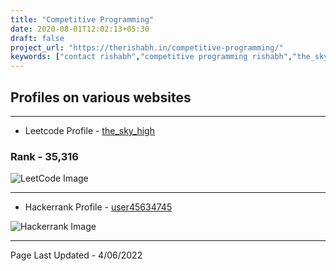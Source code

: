 ```yaml
---
title: "Competitive Programming"
date: 2020-08-01T12:02:13+05:30
draft: false
project_url: "https://therishabh.in/competitive-programming/"
keywords: ["contact rishabh","competitive programming rishabh","the_sky_high", "leetcode", "leetcode rishabh", "leetcode the_sky_high"]
---
```


## Profiles on various websites
___________________________________________

* Leetcode Profile - [the_sky_high](https://leetcode.com/the_sky_high/)

### Rank - 35,316

![LeetCode Image](/images/leetcode.png)

___________________________________________

* Hackerrank Profile - [user45634745](https://www.hackerrank.com/user45634745)

![Hackerrank Image](/images/hackerrank.png)

___________________________________________

Page Last Updated - 4/06/2022
